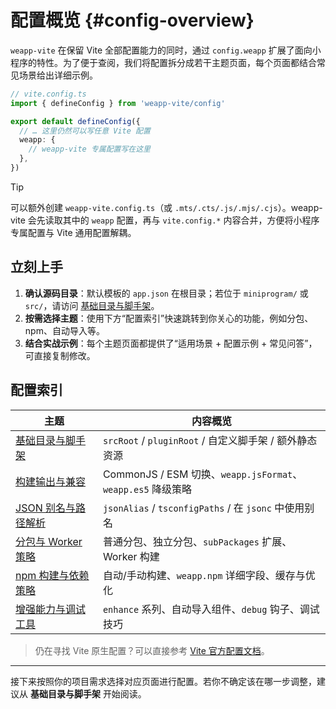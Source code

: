 # 配置概览 {#config-overview}

`weapp-vite` 在保留 Vite 全部配置能力的同时，通过 `config.weapp` 扩展了面向小程序的特性。为了便于查阅，我们将配置拆分成若干主题页面，每个页面都结合常见场景给出详细示例。

```ts
// vite.config.ts
import { defineConfig } from 'weapp-vite/config'

export default defineConfig({
  // … 这里仍然可以写任意 Vite 配置
  weapp: {
    // weapp-vite 专属配置写在这里
  },
})
```

> [!TIP]
> 可以额外创建 `weapp-vite.config.ts`（或 `.mts/.cts/.js/.mjs/.cjs`）。weapp-vite 会先读取其中的 `weapp` 配置，再与 `vite.config.*` 内容合并，方便将小程序专属配置与 Vite 通用配置解耦。

## 立刻上手

1. **确认源码目录**：默认模板的 `app.json` 在根目录；若位于 `miniprogram/` 或 `src/`，请访问 [基础目录与脚手架](./paths-and-generators.md#weapp-srcroot)。
2. **按需选择主题**：使用下方“配置索引”快速跳转到你关心的功能，例如分包、npm、自动导入等。
3. **结合实战示例**：每个主题页面都提供了“适用场景 + 配置示例 + 常见问答”，可直接复制修改。

## 配置索引

| 主题 | 内容概览 |
| --- | --- |
| [基础目录与脚手架](./paths-and-generators.md) | `srcRoot` / `pluginRoot` / 自定义脚手架 / 额外静态资源 |
| [构建输出与兼容](./build-and-output.md) | CommonJS / ESM 切换、`weapp.jsFormat`、`weapp.es5` 降级策略 |
| [JSON 别名与路径解析](./json-and-alias.md) | `jsonAlias` / `tsconfigPaths` / 在 `jsonc` 中使用别名 |
| [分包与 Worker 策略](./subpackages-and-worker.md) | 普通分包、独立分包、`subPackages` 扩展、Worker 构建 |
| [npm 构建与依赖策略](./npm-and-deps.md) | 自动/手动构建、`weapp.npm` 详细字段、缓存与优化 |
| [增强能力与调试工具](./enhance-and-debug.md) | `enhance` 系列、自动导入组件、`debug` 钩子、调试技巧 |

> 仍在寻找 Vite 原生配置？可以直接参考 [Vite 官方配置文档](https://cn.vitejs.dev/config/)。

---

接下来按照你的项目需求选择对应页面进行配置。若你不确定该在哪一步调整，建议从 **基础目录与脚手架** 开始阅读。
